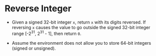 # Reverse Integer

- Given a signed 32-bit integer `x`, return `x` with its digits reversed. If reversing `x` causes the value to go outside the signed 32-bit integer range [-2<sup>31</sup>, 2<sup>31</sup> - 1], then return `0`.

- Assume the environment does not allow you to store 64-bit integers (signed or unsigned).
